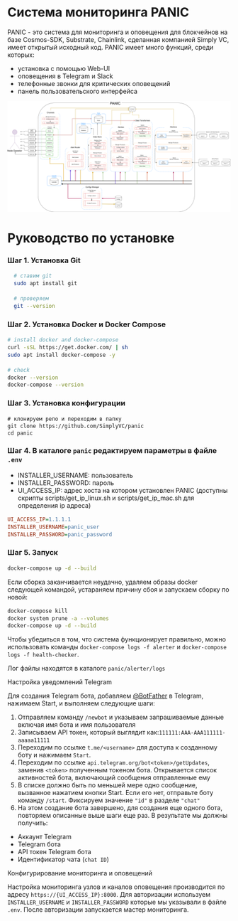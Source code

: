 # Система мониторинга PANIC

PANIC - это система для мониторинга и оповещения для блокчейнов на базе Cosmos-SDK, Substrate, Chainlink,  сделанная компанией Simply VC, имеет открытый исходный код.
PANIC имеет много функций, среди которых: 
- установка с помощью Web-UI
- оповещения в Telegram и Slack
- телефонные звонки для критических оповещений
- панель пользовательского интерфейса

![valoper](https://github.com/SimplyVC/panic/blob/master/docs/images/IMG_PANIC_DESIGN_10X.png)

# Руководство по установке 

### Шаг 1. Установка Git 

```bash
  # ставим git
  sudo apt install git
  
  # проверяем
  git --version

  ```
### Шаг 2. Установка Docker и Docker Compose


```bash
# install docker and docker-compose
curl -sSL https://get.docker.com/ | sh
sudo apt install docker-compose -y

# check
docker --version
docker-compose --version
```

### Шаг 3. Установка конфигурации

```ash
# клонируем репо и переходим в папку
git clone https://github.com/SimplyVC/panic
cd panic
```

### Шаг 4. В каталоге `panic` редактируем параметры в файле `.env`

- INSTALLER_USERNAME: пользователь
- INSTALLER_PASSWORD: пароль
- UI_ACCESS_IP: адрес хоста на котором установлен PANIC (доступны скрипты scripts/get_ip_linux.sh и scripts/get_ip_mac.sh для определения ip адреса)

```ini
UI_ACCESS_IP=1.1.1.1
INSTALLER_USERNAME=panic_user
INSTALLER_PASSWORD=panic_password
```

### Шаг 5. Запуск

```bash
docker-compose up -d --build
```
Если сборка заканчивается неудачно, удаляем образы docker следующей командой, устараняем причину сбоя и запускаем сборку по новой:

```bash
docker-compose kill
docker system prune -a --volumes
docker-compose up -d --build
```

Чтобы убедиться в том, что система функционирует правильно, можно использовать команды `docker-compose logs -f alerter` и `docker-compose logs -f health-checker`.

Лог файлы находятся в каталоге `panic/alerter/logs`



 Настройка уведомлений Telegram

Для создания Telegram бота, добавляем [@BotFather](https://telegram.me/BotFather) в Telegram, нажимаем Start, и выполняем следующие шаги:

1. Отправляем команду `/newbot` и указываем запрашиваемые данные включая имя бота и имя пользователя
2. Записываем API токен, который выглядит как:`111111:AAA-AAA111111-aaaaa11111`
3. Переходим по ссылке `t.me/<username>` для доступа к созданному боту и нажимаем `Start`.
4. Переходим по ссылке `api.telegram.org/bot<token>/getUpdates`, заменив `<token>` полученным токеном бота. Открывается список активностей бота, включающий сообщения отправленные ему
5. В списке должно быть по меньшей мере одно сообщение, вызванное нажатием кнопки Start. Если его нет, отправьте боту команду `/start`. Фиксируем значение `"id"` в разделе `"chat"`
6. На этом создание бота завершено, для создания еще одного бота, повторяем описанные выше шаги еще раз.
В результате мы должны получить:
- Аккаунт Telegram
- Telegram бота
- API токен Telegram бота
- Идентификатор чата (`chat ID`) 

 Конфигурирование мониторинга и оповещений

Настройка мониторинга узлов и каналов оповещения производится по адресу `https://{UI_ACCESS_IP}:8000`. Для авторизации используем `INSTALLER_USERNAME` и `INSTALLER_PASSWORD` которые мы указывали в файле `.env`. 
После авторизации запускается мастер мониторинга.
